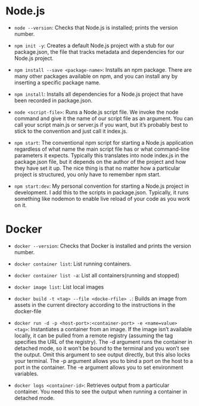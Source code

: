 # Node.js
- `node --version`: Checks that Node.js is installed; prints the version number.
- `npm init -y`: Creates a default Node.js project with a stub for our package.json, the file that tracks metadata and dependencies for our Node.js project.
- `npm install --save <package-name>`: Installs an npm package. There are many other packages available on npm, and you can install any by inserting a specific package name.
- `npm install`: Installs all dependencies for a Node.js project that have been recorded in package.json.
- `node <script-file>`: Runs a Node.js script file. We invoke the node command and give it the name of our script file as an argument. You can call your script main.js or server.js if you want, but it’s probably best to stick to the convention and just call it index.js.

- `npm start`: The conventional npm script for starting a Node.js application
regardless of what name the main script file has or what command-line parameters it expects.  Typically this translates into node index.js in the package.json file, but it depends on the author of the project and how they have set it up. The nice thing is that no matter how a particular
project is structured, you only have to remember npm start.


- `npm start:dev`: My personal convention for starting a Node.js project in
development. I add this to the scripts in package.json. Typically, it runs something like nodemon to enable live reload of your code as you work on it.
# Docker
- `docker --version`: Checks that Docker is installed and prints the version number.
- `docker container list`: List running containers.
- `docker container list -a`: List all containers(running and stopped)
- `docker image list`: List local images
- `docker build -t <tag> --file <docke-rfile> .`: Builds an image from assets in the current directory according to the instructions in the docker-file   
- `docker run -d -p <host-port>:<container-port> -e <name=value> <tag>`: Instantiates a container from an image. If the image
isn’t available locally, it can be pulled from a remote
registry (assuming the tag specifies the URL of the
registry).
The -d argument runs the container in detached
mode, so it won’t be bound to the terminal and you
won’t see the output. Omit this argument to see
output directly, but this also locks your terminal.
The -p argument allows you to bind a port on the
host to a port in the container. The -e argument allows you to set environment variables.

- `docker logs <container-id>`: Retrieves output from a particular container. You need this to see the output when running a container
in detached mode. 
